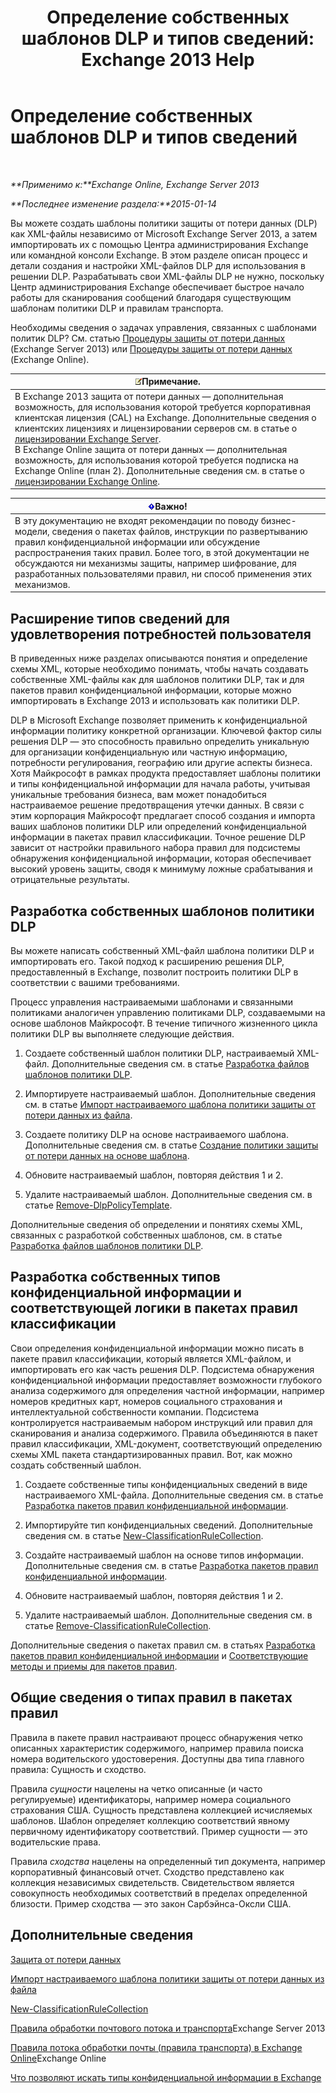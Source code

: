 ﻿---
title: 'Определение собственных шаблонов DLP и типов сведений: Exchange 2013 Help'
TOCTitle: Определение собственных шаблонов DLP и типов сведений
ms:assetid: f4622dba-3347-4758-b4a2-f01b043c908c
ms:mtpsurl: https://technet.microsoft.com/ru-ru/library/JJ674310(v=EXCHG.150)
ms:contentKeyID: 50489518
ms.date: 04/30/2018
mtps_version: v=EXCHG.150
ms.translationtype: HT
---

# Определение собственных шаблонов DLP и типов сведений

 

_**Применимо к:**Exchange Online, Exchange Server 2013_

_**Последнее изменение раздела:**2015-01-14_

Вы можете создать шаблоны политики защиты от потери данных (DLP) как XML-файлы независимо от Microsoft Exchange Server 2013, а затем импортировать их с помощью Центра администрирования Exchange или командной консоли Exchange. В этом разделе описан процесс и детали создания и настройки XML-файлов DLP для использования в решении DLP. Разрабатывать свои XML-файлы DLP не нужно, поскольку Центр администрирования Exchange обеспечивает быстрое начало работы для сканирования сообщений благодаря существующим шаблонам политики DLP и правилам транспорта.

Необходимы сведения о задачах управления, связанных с шаблонами политик DLP? См. статью [Процедуры защиты от потери данных](dlp-procedures-exchange-2013-help.md) (Exchange Server 2013) или [Процедуры защиты от потери данных](https://technet.microsoft.com/ru-ru/library/jj938003\(v=exchg.150\)) (Exchange Online).

<table>
<thead>
<tr class="header">
<th><img src="images/JJ126620.note(EXCHG.150).gif" title="Примечание" alt="Примечание" />Примечание.</th>
</tr>
</thead>
<tbody>
<tr class="odd">
<td>В Exchange 2013 защита от потери данных — дополнительная возможность, для использования которой требуется корпоративная клиентская лицензия (CAL) на Exchange. Дополнительные сведения о клиентских лицензиях и лицензировании серверов см. в статье о <a href="https://go.microsoft.com/fwlink/p/?linkid=237292">лицензировании Exchange Server</a>.<br />
В Exchange Online защита от потери данных — дополнительная возможность, для использования которой требуется подписка на Exchange Online (план 2). Дополнительные сведения см. в статье о <a href="https://go.microsoft.com/fwlink/p/?linkid=286154">лицензировании Exchange Online</a>.</td>
</tr>
</tbody>
</table>


<table>
<thead>
<tr class="header">
<th><img src="images/Dd876857.important(EXCHG.150).gif" title="Важно" alt="Важно" />Важно!</th>
</tr>
</thead>
<tbody>
<tr class="odd">
<td>В эту документацию не входят рекомендации по поводу бизнес-модели, сведения о пакетах файлов, инструкции по развертыванию правил конфиденциальной информации или обсуждение распространения таких правил. Более того, в этой документации не обсуждаются ни механизмы защиты, например шифрование, для разработанных пользователями правил, ни способ применения этих механизмов.</td>
</tr>
</tbody>
</table>


## Расширение типов сведений для удовлетворения потребностей пользователя

В приведенных ниже разделах описываются понятия и определение схемы XML, которые необходимо понимать, чтобы начать создавать собственные XML-файлы как для шаблонов политики DLP, так и для пакетов правил конфиденциальной информации, которые можно импортировать в Exchange 2013 и использовать как политики DLP.

DLP в Microsoft Exchange позволяет применить к конфиденциальной информации политику конкретной организации. Ключевой фактор силы решения DLP — это способность правильно определить уникальную для организации конфиденциальную или частную информацию, потребности регулирования, географию или другие аспекты бизнеса. Хотя Майкрософт в рамках продукта предоставляет шаблоны политики и типы конфиденциальной информации для начала работы, учитывая уникальные требования бизнеса, вам может понадобиться настраиваемое решение предотвращения утечки данных. В связи с этим корпорация Майкрософт предлагает способ создания и импорта ваших шаблонов политики DLP или определений конфиденциальной информации в пакетах правил классификации. Точное решение DLP зависит от настройки правильного набора правил для подсистемы обнаружения конфиденциальной информации, которая обеспечивает высокий уровень защиты, сводя к минимуму ложные срабатывания и отрицательные результаты.

## Разработка собственных шаблонов политики DLP

Вы можете написать собственный XML-файл шаблона политики DLP и импортировать его. Такой подход к расширению решения DLP, предоставленный в Exchange, позволит построить политики DLP в соответствии с вашими требованиями.

Процесс управления настраиваемыми шаблонами и связанными политиками аналогичен управлению политиками DLP, создаваемыми на основе шаблонов Майкрософт. В течение типичного жизненного цикла политики DLP вы выполняете следующие действия.

1.  Создаете собственный шаблон политики DLP, настраиваемый XML-файл. Дополнительные сведения см. в статье [Разработка файлов шаблонов политики DLP](xml-rule-schema-and-rule-structure-guide-for-dlp-policy-files.md).

2.  Импортируете настраиваемый шаблон. Дополнительные сведения см. в статье [Импорт настраиваемого шаблона политики защиты от потери данных из файла](import-a-custom-dlp-policy-template-from-a-file-exchange-2013-help.md).

3.  Создаете политику DLP на основе настраиваемого шаблона. Дополнительные сведения см. в статье [Создание политики защиты от потери данных на основе шаблона](how-to-new-dlp-data-loss-prevention-policy-template.md).

4.  Обновите настраиваемый шаблон, повторяя действия 1 и 2.

5.  Удалите настраиваемый шаблон. Дополнительные сведения см. в статье [Remove-DlpPolicyTemplate](https://technet.microsoft.com/ru-ru/library/jj215739\(v=exchg.150\)).

Дополнительные сведения об определении и понятиях схемы XML, связанных с разработкой собственных шаблонов, см. в статье [Разработка файлов шаблонов политики DLP](xml-rule-schema-and-rule-structure-guide-for-dlp-policy-files.md).

## Разработка собственных типов конфиденциальной информации и соответствующей логики в пакетах правил классификации

Свои определения конфиденциальной информации можно писать в пакете правил классификации, который является XML-файлом, и импортировать его как часть решения DLP. Подсистема обнаружения конфиденциальной информации предоставляет возможности глубокого анализа содержимого для определения частной информации, например номеров кредитных карт, номеров социального страхования и интеллектуальной собственности компании. Подсистема контролируется настраиваемым набором инструкций или правил для сканирования и анализа содержимого. Правила объединяются в пакет правил классификации, XML-документ, соответствующий определению схемы XML пакета стандартизированных правил. Вот, как можно создать собственный шаблон.

1.  Создаете собственные типы конфиденциальных сведений в виде настраиваемого XML-файла. Дополнительные сведения см. в статье [Разработка пакетов правил конфиденциальной информации](technical-description-of-xml-schema-for-dlp-rule-packages.md).

2.  Импортируйте тип конфиденциальных сведений. Дополнительные сведения см. в статье [New-ClassificationRuleCollection](https://technet.microsoft.com/ru-ru/library/jj218619\(v=exchg.150\)).

3.  Создайте настраиваемый шаблон на основе типов информации. Дополнительные сведения см. в статье [Разработка пакетов правил конфиденциальной информации](technical-description-of-xml-schema-for-dlp-rule-packages.md).

4.  Обновите настраиваемый шаблон, повторяя действия 1 и 2.

5.  Удалите настраиваемый шаблон. Дополнительные сведения см. в статье [Remove-ClassificationRuleCollection](https://technet.microsoft.com/ru-ru/library/jj218670\(v=exchg.150\)).

Дополнительные сведения о пакетах правил см. в статьях [Разработка пакетов правил конфиденциальной информации](technical-description-of-xml-schema-for-dlp-rule-packages.md) и [Соответствующие методы и приемы для пакетов правил](technical-description-of-xsd-rule-matching-for-dlp-rule-packages.md).

## Общие сведения о типах правил в пакетах правил

Правила в пакете правил настраивают процесс обнаружения четко описанных характеристик содержимого, например правила поиска номера водительского удостоверения. Доступны два типа главного правила: Сущность и сходство.

Правила *сущности* нацелены на четко описанные (и часто регулируемые) идентификаторы, например номера социального страхования США. Сущность представлена коллекцией исчисляемых шаблонов. Шаблон определяет коллекцию соответствий явному первичному идентификатору соответствий. Пример сущности — это водительские права.

Правила *сходства* нацелены на определенный тип документа, например корпоративный финансовый отчет. Сходство представлено как коллекция независимых свидетельств. Свидетельством является совокупность необходимых соответствий в пределах определенной близости. Пример сходства — это закон Сарбэйнса-Оксли США.

## Дополнительные сведения

[Защита от потери данных](technical-overview-of-dlp-data-loss-prevention-in-exchange.md)

[Импорт настраиваемого шаблона политики защиты от потери данных из файла](import-a-custom-dlp-policy-template-from-a-file-exchange-2013-help.md)

[New-ClassificationRuleCollection](https://technet.microsoft.com/ru-ru/library/jj218619\(v=exchg.150\))

[Правила обработки почтового потока и транспорта](mail-flow-rules-transport-rules-in-exchange-2013-exchange-2013-help.md)Exchange Server 2013

[Правила потока обработки почты (правила транспорта) в Exchange Online](https://technet.microsoft.com/ru-ru/library/jj919238\(v=exchg.150\))Exchange Online

[Что позволяют искать типы конфиденциальной информации в Exchange](what-the-sensitive-information-types-in-exchange-look-for-exchange-online-help.md)


